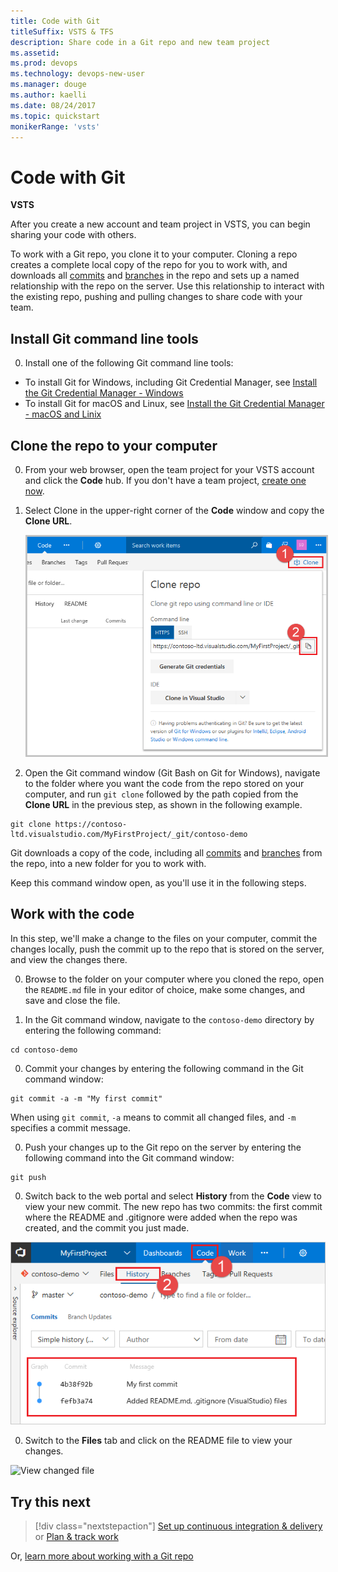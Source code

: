 ```yaml
---
title: Code with Git
titleSuffix: VSTS & TFS 
description: Share code in a Git repo and new team project 
ms.assetid: 
ms.prod: devops
ms.technology: devops-new-user
ms.manager: douge
ms.author: kaelli
ms.date: 08/24/2017
ms.topic: quickstart
monikerRange: 'vsts'
---
```


# Code with Git

**VSTS**

After you create a new account and team project in VSTS, you can begin sharing your code with others.

To work with a Git repo, you clone it to your computer. Cloning a repo creates a complete local copy of the repo for you to work with, and downloads all [commits](../git/tutorial/commits.md) and [branches](../git/tutorial/branches.md) in the repo and sets up a named relationship with the repo on the server. Use this relationship to interact with the existing repo, pushing and pulling changes to share code with your team.

## Install Git command line tools

0. Install one of the following Git command line tools:

  - To install Git for Windows, including Git Credential Manager, see [Install the Git Credential Manager - Windows](../git/set-up-credential-managers.md#windows)
  - To install Git for macOS and Linux, see [Install the Git Credential Manager - macOS and Linix](../git/set-up-credential-managers.md#macos-and-linux)

## Clone the repo to your computer

0. From your web browser, open the team project for your VSTS account and click the **Code** hub. If you don't have a team project, [create one now](sign-up-invite-teammates.md). 
 
0. Select Clone in the upper-right corner of the **Code** window and copy the **Clone URL**.

	<img src="_img/code-with-git-clone-repo.png" alt="Retrieve the clone URL" style="border: 2px solid #C3C3C3;" />

0. Open the Git command window (Git Bash on Git for Windows), navigate to the folder where you want the code from the repo stored on your computer, and run `git clone` followed by the path copied from the **Clone URL** in the previous step, as shown in the following example.

  ```
  git clone https://contoso-ltd.visualstudio.com/MyFirstProject/_git/contoso-demo
  ```
  Git downloads a copy of the code, including all [commits](../git/tutorial/commits.md) and [branches](../git/tutorial/branches.md) from the repo, into a new folder for you to work with.

  Keep this command window open, as you'll use it in the following steps.

## Work with the code

In this step, we'll make a change to the files on your computer, commit the changes locally, push the commit up to the repo that is stored on the server, and view the changes there.

0. Browse to the folder on your computer where you cloned the repo, open the `README.md` file in your editor of choice, make some changes, and save and close the file.

0. In the Git command window, navigate to the `contoso-demo` directory by entering the following command: 

  ```
  cd contoso-demo
  ```

0. Commit your changes by entering the following command in the Git command window:

  ```
  git commit -a -m "My first commit"
  ```

  When using `git commit`, `-a` means to commit all changed files, and `-m` specifies a commit message.

0. Push your changes up to the Git repo on the server by entering the following command into the Git command window:

  ```
  git push
  ```

0. Switch back to the web portal and select **History** from the **Code** view to view your new commit. The new repo has two commits: the first commit where the README and .gitignore were added when the repo was created, and the commit you just made.

  ![View commit history](../git/_img/repo-mgmt/commit-push.png)

0. Switch to the **Files** tab and click on the README file to view your changes.

  ![View changed file](../git/_img/repo-mgmt/readme-changed-file.png)  

## Try this next  

> [!div class="nextstepaction"]
> [Set up continuous integration & delivery](../build-release/actions/ci-cd-part-1.md?toc=/vsts/user-guide/toc.json&bc=/vsts/user-guide/breadcrumb/toc.json)
> or
> [Plan & track work](plan-track-work.md)

Or, [learn more about working with a Git repo](../git/index.md)
